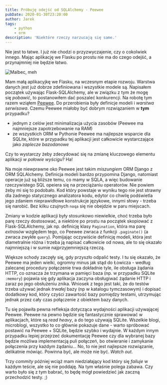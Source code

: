 ```yaml
---
title: Próbuję odejść od SQLAlchemy - Peewee
pubDate: 2020-01-30T23:20:00
author: Jarek
tags:
    - python
    - orm
description: 'Niektóre rzeczy narzucają się same.'
---
```


Nie jest to łatwe. I już nie chodzi o przyzwyczajenie, czy o cokolwiek innego. Mając aplikację we Flasku po prostu nie ma do czego odejść, a przynajmniej nie będzie łatwo.

![Malbec, meh](https://i.imgur.com/sMEknSVh.jpg)

Mam małą aplikacyjkę we Flasku, na wczesnym etapie rozwoju. Warstwa danych jest już dobrze zdefiniowana i wszystkie modele są. Napisałem początek używając Flask-SQLAlchemy, ale w związku z tym że mogę się *pobawić*, to postanowiłem dać poszaleć konkurencji. Na robotę tym razem wziąłem [Peewee](http://docs.peewee-orm.com/en/latest/). Do przerobienia były definicje modeli i _warstwa serwisowa_. Czemu Peewee miałoby być dobrym rozwiązaniem w **tym** przypadku?

-   jednym z celów jest minimalizacja użycia zasobów (Peewee ma najmniejsze zapotrzebowanie na RAM)
-   ze wszystkich ORM w Pythonie Peewee ma najlepsze wsparcie dla SQLite, które w przypadku tej aplikacji jest całkowicie wystarczające jako _zaplecze bazodanowe_

Czy to wystarczy żeby zdecydować się na zmianę kluczowego elementu aplikacji _w połowie wyścigu_? Ha!

Na moje niewprawne oko Peewee jest takim _miszungiem_ ORM Django z ORM SQLAlchemy. Definicja modeli bardzo przypomina Django, natomiast operacje już są bliższe temu, co mamy w SQLA, a więc budowanie rzeczywistego SQL opeiera się na przeciążaniu operatorów. Nie powiem żeby mi się to podobało. Kod który powstaje w wyniku tego nie jest strawny dla żadnego statycznego analizatora kodu, edytor co chwilę podświetla jego zdaniem nieprawidłowe konstrukcje językowe, innymi słowy - trzeba się narobić. Bez kilku czujnych `noqa` się nie obejdzie w paru miejscach.

Zmiany w kodzie aplikacji były stosunkowo niewielkie, choć trzeba było parę rzeczy dostosować, a niektóre po prostu na początek skopiować z Flask-SQLAlchemy, jak np. definicję klasy `Pagination`, która ma parę _extrasów_ względem tego, co Peewee zwraca z funkcji `.paginate()` (a zwraca zwykłe `query`). Pomijając oczywiście definicję modeli, która jest diametralnie różna i trzeba ją napisać całkowicie od nowa, ale to się okazało najmniejszą i w sumie najprzyjemniejszą rzeczą.

Większe schody zaczęły się, gdy przyszło odpalić testy. I tu się okazało, że Peewee ma jeden wielki, ogromny minus jak stąd do Łowicza - według zalecanej procedury połączenie trwa dokładnie tyle, ile obsługa żądania HTTP, co oznacza że trzymana w pamięci baza (np. w przypadku SQLite `:memory`) pojawia się gdy aplikacja zaczyna obsługiwać żądanie HTTP i zaraz po jego obsłużeniu znika. Wniosek z tego jest taki, że do testów trzeba używać jednak _trwałej_ bazy (np w katalogu tymczasowym) i dopisać dodatkowy kod, który czyści zawartość bazy pomiędzy testami, utrzymując jednak przez cały czas połączenie z obiektem bazy danych.

Tu się pojawiła pewna refleksja dotycząca wydajności aplikacji używającej Peewee. Peewee na pewno będzie się fantastycznie sprawować w aplikacjach, które są _read heavy_, a do tego używają SQLite. Wszelkie blogi, microblogi, wszystko to co głównie pokazuje dane - warto spróbować postawić na Peewee + SQLite, będzie szybko i wydajnie. W każdym innym przypadku lepiej przejrzeć dokumentację Peewee czy dla wybranej bazy będzie możliwa implementacją puli połączeń, bo otwieranie i zamykanie połączenia przy każdym żądaniu... No, to nie jest najlepsze rozwiązanie, delikatnie mówiąc. Powinna być, ale może nie być. _Watch out_.

Trzy _commity_ później wciąż mam niedziałający kod który się _failuje_ w każdym teście, ale się nie poddaję. Na tym właśnie polega zabawa. Czy warto było się z tym babrać, to będę mógł powiedzieć jak zaczną przechodzić testy. ;)
